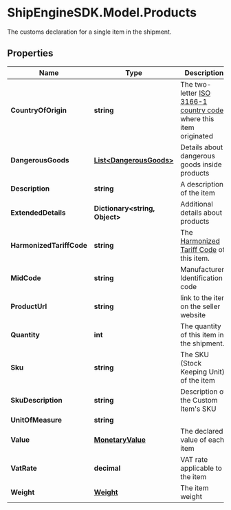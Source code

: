 # ShipEngineSDK.Model.Products
The customs declaration for a single item in the shipment.

## Properties

Name | Type | Description | Notes
------------ | ------------- | ------------- | -------------
**CountryOfOrigin** | **string** | The two-letter [ISO 3166-1 country code](https://en.wikipedia.org/wiki/ISO_3166-1) where this item originated  | [optional] 
**DangerousGoods** | [**List&lt;DangerousGoods&gt;**](DangerousGoods.md) | Details about dangerous goods inside products | [optional] 
**Description** | **string** | A description of the item | [optional] 
**ExtendedDetails** | **Dictionary&lt;string, Object&gt;** | Additional details about products | [optional] 
**HarmonizedTariffCode** | **string** | The [Harmonized Tariff Code](https://en.wikipedia.org/wiki/Harmonized_System) of this item. | [optional] 
**MidCode** | **string** | Manufacturers Identification code | [optional] 
**ProductUrl** | **string** | link to the item on the seller website | [optional] 
**Quantity** | **int** | The quantity of this item in the shipment. | [optional] [default to 0]
**Sku** | **string** | The SKU (Stock Keeping Unit) of the item | [optional] 
**SkuDescription** | **string** | Description of the Custom Item&#39;s SKU | [optional] 
**UnitOfMeasure** | **string** |  | [optional] 
**Value** | [**MonetaryValue**](MonetaryValue.md) | The declared value of each item | [optional] 
**VatRate** | **decimal** | VAT rate applicable to the item | [optional] 
**Weight** | [**Weight**](Weight.md) | The item weight | [optional] 

